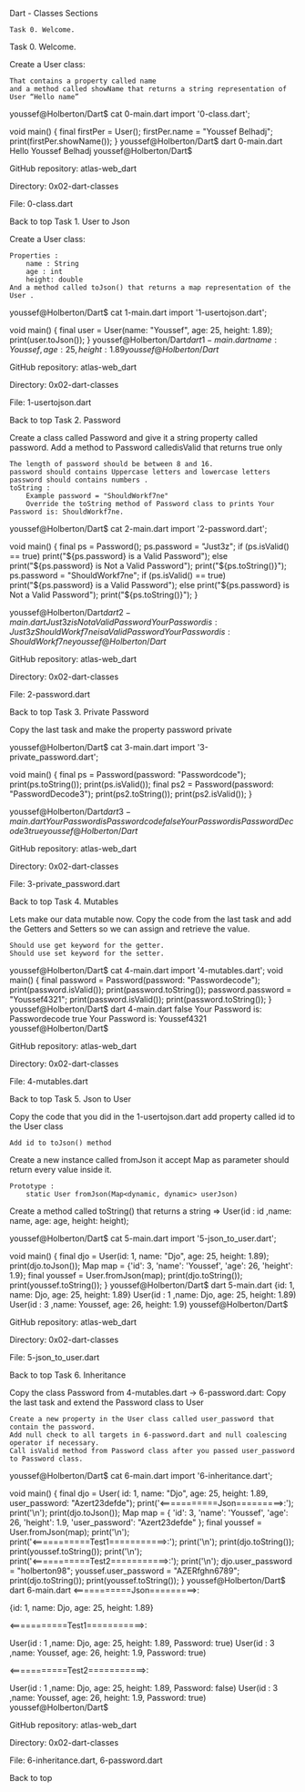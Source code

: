 Dart - Classes
Sections

    Task 0. Welcome.

Task 0. Welcome.

Create a User class:

    That contains a property called name
    and a method called showName that returns a string representation of User “Hello name”

youssef@Holberton/Dart$ cat 0-main.dart
import '0-class.dart';

void main() {
  final firstPer = User();
  firstPer.name = "Youssef Belhadj";
  print(firstPer.showName());
}
youssef@Holberton/Dart$ dart  0-main.dart
Hello Youssef Belhadj
youssef@Holberton/Dart$

GitHub repository: atlas-web_dart

Directory: 0x02-dart-classes

File: 0-class.dart

Back to top
Task 1. User to Json

Create a User class:

    Properties :
        name : String
        age : int
        height: double
    And a method called toJson() that returns a map representation of the User .

youssef@Holberton/Dart$ cat 1-main.dart
import '1-usertojson.dart';

void main() {
  final user = User(name: "Youssef", age: 25, height: 1.89);
  print(user.toJson());
}
youssef@Holberton/Dart$dart 1-main.dart
{name: Youssef, age: 25, height: 1.89}
youssef@Holberton/Dart$

GitHub repository: atlas-web_dart

Directory: 0x02-dart-classes

File: 1-usertojson.dart

Back to top
Task 2. Password

Create a class called Password and give it a string property called password.
Add a method to Password calledisValid that returns true only

    The length of password should be between 8 and 16.
    password should contains Uppercase letters and lowercase letters
    password should contains numbers .
    toString :
        Example password = "ShouldWorkf7ne"
        Override the toString method of Password class to prints Your Password is: ShouldWorkf7ne.

youssef@Holberton/Dart$ cat 2-main.dart
import '2-password.dart';

void main() {
  final ps = Password();
  ps.password = "Just3z";
  if (ps.isValid() == true)
    print("${ps.password} is a Valid Password");
  else
    print("${ps.password} is Not a Valid Password");
  print("${ps.toString()}");
  ps.password = "ShouldWorkf7ne";
  if (ps.isValid() == true)
    print("${ps.password} is a Valid Password");
  else
    print("${ps.password} is Not a Valid Password");
  print("${ps.toString()}");
}

youssef@Holberton/Dart$dart 2-main.dart
Just3z is Not a Valid Password
Your Password is: Just3z
ShouldWorkf7ne is a Valid Password
Your Password is: ShouldWorkf7ne
youssef@Holberton/Dart$

GitHub repository: atlas-web_dart

Directory: 0x02-dart-classes

File: 2-password.dart

Back to top
Task 3. Private Password

Copy the last task and make the property password private

youssef@Holberton/Dart$ cat 3-main.dart
import '3-private_password.dart';

void main() {
  final ps = Password(password: "Passwordcode");
  print(ps.toString());
  print(ps.isValid());
  final ps2 = Password(password: "PasswordDecode3");
  print(ps2.toString());
  print(ps2.isValid());
}

youssef@Holberton/Dart$dart 3-main.dart
Your Password is Passwordcode
false
Your Password is PasswordDecode3
true
youssef@Holberton/Dart$

GitHub repository: atlas-web_dart

Directory: 0x02-dart-classes

File: 3-private_password.dart

Back to top
Task 4. Mutables

Lets make our data mutable now. Copy the code from the last task and add the Getters and Setters so we can assign and retrieve the value.

    Should use get keyword for the getter.
    Should use set keyword for the setter.

youssef@Holberton/Dart$ cat 4-main.dart
import '4-mutables.dart';
void main() {
  final password = Password(password: "Passwordecode");
  print(password.isValid());
  print(password.toString());
  password.password = "Youssef4321";
  print(password.isValid());
  print(password.toString());
}
youssef@Holberton/Dart$ dart 4-main.dart
false
Your Password is: Passwordecode
true
Your Password is: Youssef4321
youssef@Holberton/Dart$

GitHub repository: atlas-web_dart

Directory: 0x02-dart-classes

File: 4-mutables.dart

Back to top
Task 5. Json to User

Copy the code that you did in the 1-usertojson.dart add property called id to the User class

    Add id to toJson() method

Create a new instance called fromJson it accept Map as parameter should return every value inside it.

    Prototype :
        static User fromJson(Map<dynamic, dynamic> userJson)

Create a method called toString() that returns a string => User(id : id ,name: name, age: age, height: height);

youssef@Holberton/Dart$ cat 5-main.dart
import '5-json_to_user.dart';

void main() {
  final djo = User(id: 1, name: "Djo", age: 25, height: 1.89);
    print(djo.toJson());
  Map map = {'id': 3, 'name': 'Youssef', 'age': 26, 'height': 1.9};
  final youssef = User.fromJson(map);
  print(djo.toString());
  print(youssef.toString());
}
youssef@Holberton/Dart$ dart 5-main.dart 
{id: 1, name: Djo, age: 25, height: 1.89}
User(id : 1 ,name: Djo,  age: 25, height: 1.89)
User(id : 3 ,name: Youssef,  age: 26, height: 1.9)
youssef@Holberton/Dart$

GitHub repository: atlas-web_dart

Directory: 0x02-dart-classes

File: 5-json_to_user.dart

Back to top
Task 6. Inheritance

Copy the class Password from 4-mutables.dart -> 6-password.dart:
Copy the last task and extend the Password class to User

    Create a new property in the User class called user_password that contain the password.
    Add null check to all targets in 6-password.dart and null coalescing operator if necessary.
    Call isValid method from Password class after you passed user_password to Password class.

youssef@Holberton/Dart$ cat 6-main.dart
import '6-inheritance.dart';

void main() {
  final djo = User(
      id: 1, name: "Djo", age: 25, height: 1.89, user_password: "Azert23defde");
  print('<===========Json=========>:');
  print('\n');
  print(djo.toJson());
  Map map = {
    'id': 3,
    'name': 'Youssef',
    'age': 26,
    'height': 1.9,
    'user_password': "Azert23defde"
  };
  final youssef = User.fromJson(map);
  print('\n');
  print('<===========Test1===========>:');
  print('\n');
  print(djo.toString());
  print(youssef.toString());
  print('\n');
  print('<===========Test2===========>:');
  print('\n');
  djo.user_password = "holberton98";
  youssef.user_password = "AZERfghn6789";
  print(djo.toString());
  print(youssef.toString());
}
youssef@Holberton/Dart$ dart 6-main.dart
<===========Json=========>:


{id: 1, name: Djo, age: 25, height: 1.89}


<===========Test1===========>:


User(id : 1 ,name: Djo, age: 25, height: 1.89, Password: true)
User(id : 3 ,name: Youssef, age: 26, height: 1.9, Password: true)


<===========Test2===========>:


User(id : 1 ,name: Djo, age: 25, height: 1.89, Password: false)
User(id : 3 ,name: Youssef, age: 26, height: 1.9, Password: true)
youssef@Holberton/Dart$

GitHub repository: atlas-web_dart

Directory: 0x02-dart-classes

File: 6-inheritance.dart, 6-password.dart

Back to top
